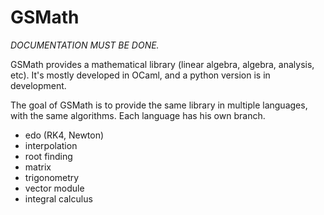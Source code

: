 GSMath
======

*DOCUMENTATION MUST BE DONE.*

GSMath provides a mathematical library (linear algebra, algebra, analysis, etc).
It's mostly developed in OCaml, and a python version is in development.

The goal of GSMath is to provide the same library in multiple languages, with
the same algorithms.
Each language has his own branch.
- edo (RK4, Newton)
- interpolation
- root finding
- matrix
- trigonometry
- vector module
- integral calculus


